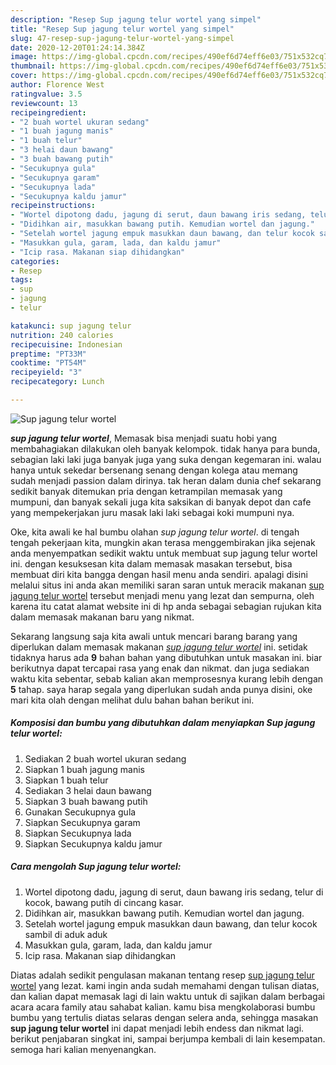 ```yaml
---
description: "Resep Sup jagung telur wortel yang simpel"
title: "Resep Sup jagung telur wortel yang simpel"
slug: 47-resep-sup-jagung-telur-wortel-yang-simpel
date: 2020-12-20T01:24:14.384Z
image: https://img-global.cpcdn.com/recipes/490ef6d74eff6e03/751x532cq70/sup-jagung-telur-wortel-foto-resep-utama.jpg
thumbnail: https://img-global.cpcdn.com/recipes/490ef6d74eff6e03/751x532cq70/sup-jagung-telur-wortel-foto-resep-utama.jpg
cover: https://img-global.cpcdn.com/recipes/490ef6d74eff6e03/751x532cq70/sup-jagung-telur-wortel-foto-resep-utama.jpg
author: Florence West
ratingvalue: 3.5
reviewcount: 13
recipeingredient:
- "2 buah wortel ukuran sedang"
- "1 buah jagung manis"
- "1 buah telur"
- "3 helai daun bawang"
- "3 buah bawang putih"
- "Secukupnya gula"
- "Secukupnya garam"
- "Secukupnya lada"
- "Secukupnya kaldu jamur"
recipeinstructions:
- "Wortel dipotong dadu, jagung di serut, daun bawang iris sedang, telur di kocok, bawang putih di cincang kasar."
- "Didihkan air, masukkan bawang putih. Kemudian wortel dan jagung."
- "Setelah wortel jagung empuk masukkan daun bawang, dan telur kocok sambil di aduk aduk"
- "Masukkan gula, garam, lada, dan kaldu jamur"
- "Icip rasa. Makanan siap dihidangkan"
categories:
- Resep
tags:
- sup
- jagung
- telur

katakunci: sup jagung telur 
nutrition: 240 calories
recipecuisine: Indonesian
preptime: "PT33M"
cooktime: "PT54M"
recipeyield: "3"
recipecategory: Lunch

---
```



![Sup jagung telur wortel](https://img-global.cpcdn.com/recipes/490ef6d74eff6e03/751x532cq70/sup-jagung-telur-wortel-foto-resep-utama.jpg)

<b><i>sup jagung telur wortel</i></b>, Memasak bisa menjadi suatu hobi yang membahagiakan dilakukan oleh banyak kelompok. tidak hanya para bunda, sebagian laki laki juga banyak juga yang suka dengan kegemaran ini. walau hanya untuk sekedar bersenang senang dengan kolega atau memang sudah menjadi passion dalam dirinya. tak heran dalam dunia chef sekarang sedikit banyak ditemukan pria dengan ketrampilan memasak yang mumpuni, dan banyak sekali juga kita saksikan di banyak depot dan cafe yang mempekerjakan juru masak laki laki sebagai koki mumpuni nya.

Oke, kita awali ke hal bumbu olahan <i>sup jagung telur wortel</i>. di tengah tengah pekerjaan kita, mungkin akan terasa menggembirakan jika sejenak anda menyempatkan sedikit waktu untuk membuat sup jagung telur wortel ini. dengan kesuksesan kita dalam memasak masakan tersebut, bisa membuat diri kita bangga dengan hasil menu anda sendiri. apalagi disini melalui situs ini anda akan memiliki saran saran untuk meracik makanan <u>sup jagung telur wortel</u> tersebut menjadi menu yang lezat dan sempurna, oleh karena itu catat alamat website ini di hp anda sebagai sebagian rujukan kita dalam memasak makanan baru yang nikmat.




Sekarang langsung saja kita awali untuk mencari barang barang yang diperlukan dalam memasak makanan <u><i>sup jagung telur wortel</i></u> ini. setidak tidaknya harus ada <b>9</b> bahan bahan yang dibutuhkan untuk masakan ini. biar berikutnya dapat tercapai rasa yang enak dan nikmat. dan juga sediakan waktu kita sebentar, sebab kalian akan memprosesnya kurang lebih dengan <b>5</b> tahap. saya harap segala yang diperlukan sudah anda punya disini, oke mari kita olah dengan melihat dulu bahan bahan berikut ini.

<!--inarticleads1-->

##### Komposisi dan bumbu yang dibutuhkan dalam menyiapkan Sup jagung telur wortel:

1. Sediakan 2 buah wortel ukuran sedang
1. Siapkan 1 buah jagung manis
1. Siapkan 1 buah telur
1. Sediakan 3 helai daun bawang
1. Siapkan 3 buah bawang putih
1. Gunakan Secukupnya gula
1. Siapkan Secukupnya garam
1. Siapkan Secukupnya lada
1. Siapkan Secukupnya kaldu jamur




<!--inarticleads2-->

##### Cara mengolah Sup jagung telur wortel:

1. Wortel dipotong dadu, jagung di serut, daun bawang iris sedang, telur di kocok, bawang putih di cincang kasar.
1. Didihkan air, masukkan bawang putih. Kemudian wortel dan jagung.
1. Setelah wortel jagung empuk masukkan daun bawang, dan telur kocok sambil di aduk aduk
1. Masukkan gula, garam, lada, dan kaldu jamur
1. Icip rasa. Makanan siap dihidangkan




Diatas adalah sedikit pengulasan makanan tentang resep <u>sup jagung telur wortel</u> yang lezat. kami ingin anda sudah memahami dengan tulisan diatas, dan kalian dapat memasak lagi di lain waktu untuk di sajikan dalam berbagai acara acara family atau sahabat kalian. kamu bisa mengkolaborasi bumbu bumbu yang tertulis diatas selaras dengan selera anda, sehingga masakan <b>sup jagung telur wortel</b> ini dapat menjadi lebih endess dan nikmat lagi. berikut penjabaran singkat ini, sampai berjumpa kembali di lain kesempatan. semoga hari kalian menyenangkan.

